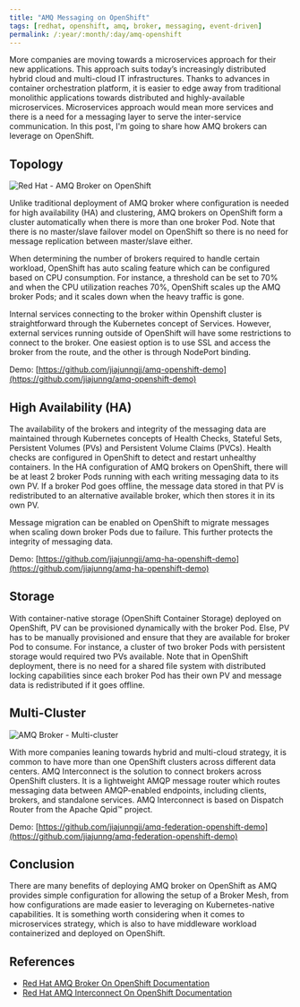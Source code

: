 ```yaml
---
title: "AMQ Messaging on OpenShift"
tags: [redhat, openshift, amq, broker, messaging, event-driven]
permalink: /:year/:month/:day/amq-openshift
---
```

More companies are moving towards a microservices approach for their new applications.
This approach suits today’s increasingly distributed hybrid cloud and multi-cloud IT infrastructures. Thanks to advances in container orchestration platform, it is easier to 
edge away from traditional monolithic applications towards distributed and highly-available microservices. Microservices approach would mean more services and there is a need for
 a messaging layer to serve the inter-service communication. In this post, I'm going to share how AMQ brokers can leverage on OpenShift.

## Topology
![Red Hat - AMQ Broker on OpenShift](https://user-images.githubusercontent.com/25560159/80358496-1ae39c00-88af-11ea-8607-421b9d1a9a3b.png)

Unlike traditional deployment of AMQ broker where configuration is needed for high availability (HA) and clustering, AMQ brokers on OpenShift form a cluster automatically when there is more than 
one broker Pod. Note that there is no master/slave failover model on OpenShift so there is no need for message replication between master/slave either.

When determining the number of  brokers required to handle certain workload, OpenShift has auto scaling feature which can be configured based on CPU consumption. For instance, a threshold can be set to 70% and when the CPU utilization reaches 70%, 
OpenShift scales up the AMQ broker Pods; and it scales down when the heavy traffic is gone.

Internal services connecting to the broker within Openshift cluster is straightforward through the Kubernetes concept of Services. However, external services running outside of OpenShift will have some restrictions to connect to the broker.
One easiest option is to use SSL and access the broker from the route, and the other is through NodePort binding.

Demo: [https://github.com/jiajunngjj/amq-openshift-demo](https://github.com/jiajunng/amq-openshift-demo)

## High Availability (HA)
The availability of the brokers and integrity of the messaging data are maintained through Kubernetes concepts of Health Checks, Stateful Sets, Persistent Volumes (PVs) and Persistent Volume Claims (PVCs).
Health checks are configured in OpenShift to detect and restart unhealthy containers. In the HA configuration of AMQ brokers on OpenShift, there will be at least 2 broker Pods running with each writing messaging data to its own PV. If a broker Pod goes offline, the message
data stored in that PV is redistributed to an alternative available broker, which then stores it in its own PV. 

Message migration can be enabled on OpenShift to migrate messages when scaling down broker Pods due to failure. This further protects the integrity of messaging data.

Demo: [https://github.com/jiajunngjj/amq-ha-openshift-demo](https://github.com/jiajunng/amq-ha-openshift-demo)

## Storage
With container-native storage (OpenShift Container Storage) deployed on OpenShift, PV can be provisioned dynamically with the broker Pod. Else, PV has to be manually provisioned and ensure that they are available 
for broker Pod to consume. For instance, a cluster of two broker Pods with persistent storage would required two PVs available. Note that in OpenShift deployment, there is no need for a
shared file system with distributed locking capabilities since each broker Pod has their own PV and message data is redistributed if it goes offline.

## Multi-Cluster
![AMQ Broker - Multi-cluster](https://user-images.githubusercontent.com/25560159/80358992-cc82cd00-88af-11ea-82eb-bd50300ea1c3.png)

With more companies leaning towards hybrid and multi-cloud strategy, it is common to have more than one OpenShift clusters across different data centers. 
AMQ Interconnect is the solution to connect brokers across OpenShift clusters. It is a lightweight AMQP message router which routes messaging data 
between AMQP-enabled endpoints, including clients, brokers, and standalone services. 
AMQ Interconnect is based on Dispatch Router from the Apache Qpid™ project.

Demo: [https://github.com/jiajunngjj/amq-federation-openshift-demo](https://github.com/jiajunng/amq-federation-openshift-demo)

## Conclusion

There are many benefits of deploying AMQ broker on OpenShift as AMQ provides simple configuration for allowing the setup of a Broker Mesh, 
from how configurations are made easier to leveraging on Kubernetes-native capabilities. It is something worth considering when it comes to microservices
strategy, which is also to have middleware workload containerized and deployed on OpenShift.


## References
* [Red Hat AMQ Broker On OpenShift Documentation](https://access.redhat.com/documentation/en-us/red_hat_amq/7.6/html/deploying_amq_broker_on_openshift/index)
* [Red Hat AMQ Interconnect On OpenShift Documentation](https://access.redhat.com/documentation/en-us/red_hat_amq/7.6/html/deploying_amq_interconnect_on_openshift/index)

